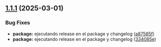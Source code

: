 ## [1.1.1](https://github.com/cgamcs/cgamcs-ui/compare/v1.1.0...v1.1.1) (2025-03-01)


### Bug Fixes

* **package:** ejecutando release en el package y changelog ([a87585f](https://github.com/cgamcs/cgamcs-ui/commit/a87585f03e47cfdd8d9be495bc1a253b8f410a93))
* **package:** ejecutando release en el package y changelog ([334085e](https://github.com/cgamcs/cgamcs-ui/commit/334085ee7200bde9ae83d105cebdc48164bd0db5))
